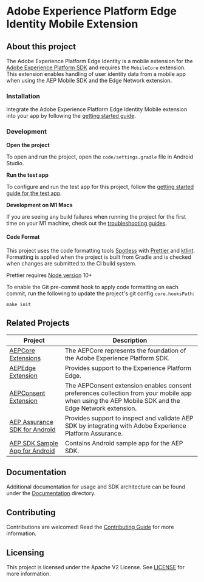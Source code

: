 # Adobe Experience Platform Edge Identity Mobile Extension


## About this project

The Adobe Experience Platform Edge Identity is a mobile extension for the [Adobe Experience Platform SDK](https://developer.adobe.com/client-sdks/documentation) and requires the `MobileCore` extension. This extension enables handling of user identity data from a mobile app when using the AEP Mobile SDK and the Edge Network extension.


### Installation

Integrate the Adobe Experience Platform Edge Identity Mobile extension into your app by following the [getting started guide](Documentation/getting-started.md).

### Development

**Open the project**

To open and run the project, open the `code/settings.gradle` file in Android Studio.

**Run the test app**

To configure and run the test app for this project, follow the [getting started guide for the test app](Documentation/getting-started-test-app.md).

**Development on M1 Macs**

If you are seeing any build failures when running the project for the first time on your M1 machine, check out the [troubleshooting guides](Documentation/troubleshooting-guide.md).

#### Code Format

This project uses the code formatting tools [Spotless](https://github.com/diffplug/spotless/tree/main/plugin-gradle) with [Prettier](https://prettier.io/) and [ktlint](https://github.com/pinterest/ktlint). Formatting is applied when the project is built from Gradle and is checked when changes are submitted to the CI build system.

Prettier requires [Node version](https://nodejs.org/en/download/releases/) 10+

To enable the Git pre-commit hook to apply code formatting on each commit, run the following to update the project's git config `core.hooksPath`:
```
make init
```

## Related Projects

| Project                                                      | Description                                                  |
| ------------------------------------------------------------ | ------------------------------------------------------------ |
| [AEPCore Extensions](https://github.com/adobe/aepsdk-core-android) | The AEPCore represents the foundation of the Adobe Experience Platform SDK.                |
| [AEPEdge Extension](https://github.com/adobe/aepsdk-edge-android) | Provides support to the Experience Platform Edge.                |
| [AEPConsent Extension](https://github.com/adobe/aepsdk-edgeconsent-android) | The AEPConsent extension enables consent preferences collection from your mobile app when using the AEP Mobile SDK and the Edge Network extension.              |
| [AEP Assurance SDK for Android](https://github.com/adobe/aepsdk-sample-app-android) | Provides support to inspect and validate AEP SDK by integrating with Adobe Experience Platform Assurance.                |
| [AEP SDK Sample App for Android](https://github.com/adobe/aepsdk-sample-app-android) | Contains Android sample app for the AEP SDK.                 |

## Documentation

Additional documentation for usage and SDK architecture can be found under the [Documentation](Documentation) directory.

## Contributing

Contributions are welcomed! Read the [Contributing Guide](./.github/CONTRIBUTING.md) for more information.

## Licensing

This project is licensed under the Apache V2 License. See [LICENSE](LICENSE) for more information.

